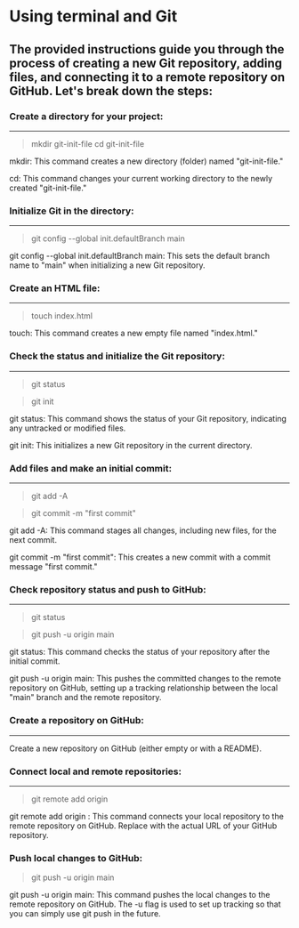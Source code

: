 # Using terminal and Git 
## The provided instructions guide you through the process of creating a new Git repository, adding files, and connecting it to a remote repository on GitHub. Let's break down the steps:


### Create a directory for your project:
---
>mkdir git-init-file
>cd git-init-file

<p>mkdir: This command creates a new directory (folder) named "git-init-file."</p>
<p>cd: This command changes your current working directory to the newly created "git-init-file."</p>

### Initialize Git in the directory:
---
>git config --global init.defaultBranch main

git config --global init.defaultBranch main: This sets the default branch name to "main" when initializing a new Git repository.

### Create an HTML file:
---
>touch index.html

<p>touch: This command creates a new empty file named "index.html."</p>

### Check the status and initialize the Git repository:
---
>git status

>git init

<p>git status: This command shows the status of your Git repository, indicating any untracked or modified files.</p>
<p>git init: This initializes a new Git repository in the current directory.</p>

### Add files and make an initial commit:
---
>git add -A

>git commit -m "first commit"

<p>git add -A: This command stages all changes, including new files, for the next commit.</p>
<p>git commit -m "first commit": This creates a new commit with a commit message "first commit."</p>

### Check repository status and push to GitHub:
---
>git status

>git push -u origin main

<p>git status: This command checks the status of your repository after the initial commit.</p>
<p>git push -u origin main: This pushes the committed changes to the remote repository on GitHub, setting up a tracking relationship between the local "main" branch and the remote repository.</p>


### Create a repository on GitHub:
---
Create a new repository on GitHub (either empty or with a README).

### Connect local and remote repositories:
---
>git remote add origin <repository-url>

<p>git remote add origin <repository-url>: This command connects your local repository to the remote repository on GitHub. Replace <repository-url> with the actual URL of your GitHub repository. </p>

### Push local changes to GitHub:
>git push -u origin main

git push -u origin main: This command pushes the local changes to the remote repository on GitHub. The -u flag is used to set up tracking so that you can simply use git push in the future.
